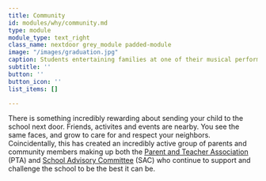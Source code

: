 ```yaml
---
title: Community
id: modules/why/community.md
type: module
module_type: text_right
class_name: nextdoor grey_module padded-module
image: "/images/graduation.jpg"
caption: Students entertaining families at one of their musical performances.
subtitle: ''
button: ''
button_icon: ''
list_items: []

---
```

There is something incredibly rewarding about sending your child to the school next door. Friends, activites and events are nearby. You see the same faces, and grow to care for and respect your neighbors. Coincidentally, this has created an incredibly active group of parents and community members making up both the [Parent and Teacher Association](/nse#ParentTeacherAssociation) (PTA) and [School Advisory Committee](https://www.pcsb.org/domain/9446) (SAC) who continue to support and challenge the school to be the best it can be.